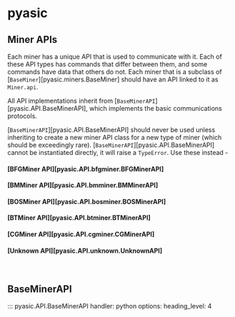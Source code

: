 # pyasic
## Miner APIs
Each miner has a unique API that is used to communicate with it.
Each of these API types has commands that differ between them, and some commands have data that others do not.
Each miner that is a subclass of [`BaseMiner`][pyasic.miners.BaseMiner] should have an API linked to it as `Miner.api`.

All API implementations inherit from [`BaseMinerAPI`][pyasic.API.BaseMinerAPI], which implements the basic communications protocols.

[`BaseMinerAPI`][pyasic.API.BaseMinerAPI] should never be used unless inheriting to create a new miner API class for a new type of miner (which should be exceedingly rare).
[`BaseMinerAPI`][pyasic.API.BaseMinerAPI] cannot be instantiated directly, it will raise a `TypeError`.
Use these instead -

#### [BFGMiner API][pyasic.API.bfgminer.BFGMinerAPI]
#### [BMMiner API][pyasic.API.bmminer.BMMinerAPI]
#### [BOSMiner API][pyasic.API.bosminer.BOSMinerAPI]
#### [BTMiner API][pyasic.API.btminer.BTMinerAPI]
#### [CGMiner API][pyasic.API.cgminer.CGMinerAPI]
#### [Unknown API][pyasic.API.unknown.UnknownAPI]

<br>

## BaseMinerAPI
::: pyasic.API.BaseMinerAPI
    handler: python
    options:
        heading_level: 4
